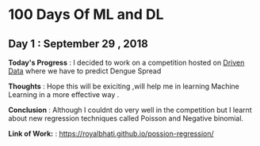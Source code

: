 # 100 Days Of ML and DL 

## Day 1 : September 29 , 2018
 
**Today's Progress** : I decided to work on a competition hosted on [Driven Data](https://www.drivendata.org/competitions/44/dengai-predicting-disease-spread/) where we have to predict Dengue Spread 

**Thoughts** : Hope this will be exiciting ,will help me in learning Machine Learning in a more effective way .

**Conclusion** : Although I couldnt do very well in the competition but I learnt about new regression techniques called Poisson
              and Negative binomial.

**Link of Work:** : https://royalbhati.github.io/possion-regression/

